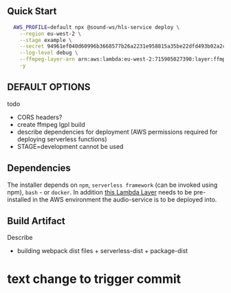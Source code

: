 ## Quick Start

```bash
  AWS_PROFILE=default npx @sound-ws/hls-service deploy \
    --region eu-west-2 \
    --stage example \
    --secret 94961ef040d60996b3668577b26a2231e958815a35be22dfd493b02a2c59cd59 \
    --log-level debug \
    --ffmpeg-layer-arn arn:aws:lambda:eu-west-2:715905027390:layer:ffmpeg:46 \
    -y
```

## DEFAULT OPTIONS

todo

- CORS headers?
- create ffmpeg lgpl build
- describe dependencies for deployment (AWS permissions required for deploying serverless functions)
- STAGE=development cannot be used

## Dependencies

The installer depends on `npm`, `serverless framework` (can be invoked using npm), `bash` - or `docker`. In addition [this Lambda Layer](https://serverlessrepo.aws.amazon.com/applications/arn:aws:serverlessrepo:us-east-1:145266761615:applications~ffmpeg-lambda-layer) needs to be pre-installed in the AWS environment the audio-service is to be deployed into.

## Build Artifact

Describe

- building webpack dist files + serverless-dist + package-dist

# text change to trigger commit

